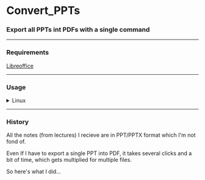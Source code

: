 # Convert_PPTs

### Export all PPTs int PDFs with a single command
---
### Requirements

[Libreoffice](https://www.libreoffice.org/download/download-libreoffice/)

---

### Usage
<details>
<summary>Linux</summary>
1. put the executable file in the directory containing the slides.
2. run ```./main.sh``` in the terminal.
3. Use ```--delete``` parameter to delete the original files after conversion.
</details>

---

### History
All the notes (from lectures) I recieve are in PPT/PPTX format which I'm not fond of.

Even If I have to export a single PPT into PDF, it takes several clicks and a bit of time, which gets multiplied for multiple files.

So here's what I did...